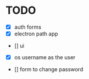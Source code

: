 # TODO

-   [x] auth forms
-   [x] electron path app
-   [] ui
-   [x] os username as the user
-   [] form to change password
